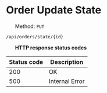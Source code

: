 Order Update State
===================

<img style="height: 13px;" src="https://github.githubassets.com/images/icons/emoji/unicode/1f536.png"/> &nbsp;
Method: <code>PUT</code>

```
/api/orders/state/{id}
```

<img style="height: 13px;" src="https://github.githubassets.com/images/icons/emoji/unicode/26ab.png"/> &nbsp;
<b>HTTP response status codes</b>

| Status code | Description    |
|-------------|----------------|
| 200         | OK             |
| 500         | Internal Error |